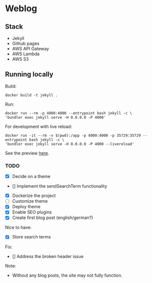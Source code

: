 #  Weblog


## Stack
- Jekyll
- Github pages
- AWS API Gateway
- AWS Lambda
- AWS S3
## Running locally
Build:
```
docker build -t jekyll .
```

Run:
```
docker run --rm -p 4000:4000 --entrypoint bash jekyll -c \
'bundler exec jekyll serve -H 0.0.0.0 -P 4000'
```

For development with live reload:
```
docker run -it --rm -v $(pwd):/app -p 4000:4000 -p 35729:35729 --entrypoint bash jekyll -c \
'bundler exec jekyll serve -H 0.0.0.0 -P 4000 --livereload'
```

See the preview [here](localhost:4000).

### TODO
- [x] Decide on a theme
- []  Implement the sendSearchTerm functionality
- [x] Dockerize the project
- [ ] Customize theme
- [x] Deploy theme
- [x] Enable SEO plugins
- [x] Create first blog post (english/german?)

Nice to have:
- [x] Store search terms

Fix:
- [] Address the broken header issue

Note: 
- Without any blog posts, the site may not fully function. 